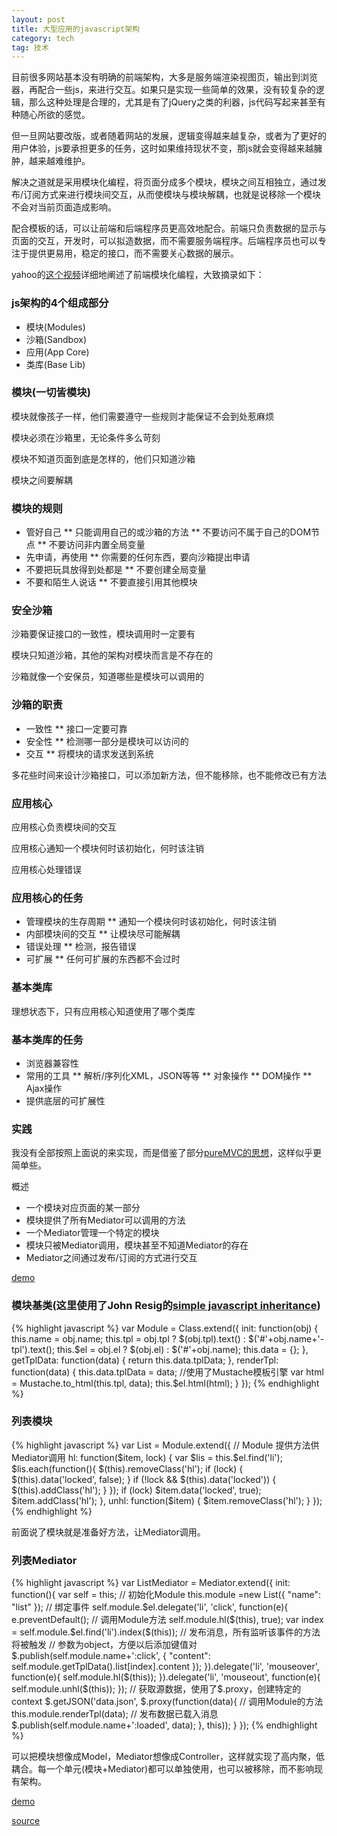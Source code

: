 ```yaml
---
layout: post
title: 大型应用的javascript架构
category: tech
tag: 技术
---
```


目前很多网站基本没有明确的前端架构，大多是服务端渲染视图页，输出到浏览器，再配合一些js，来进行交互。如果只是实现一些简单的效果，没有较复杂的逻辑，那么这种处理是合理的，尤其是有了jQuery之类的利器，js代码写起来甚至有种随心所欲的感觉。

但一旦网站要改版，或者随着网站的发展，逻辑变得越来越复杂，或者为了更好的用户体验，js要承担更多的任务，这时如果维持现状不变，那js就会变得越来越臃肿，越来越难维护。

解决之道就是采用模块化编程，将页面分成多个模块，模块之间互相独立，通过发布/订阅方式来进行模块间交互，从而使模块与模块解耦，也就是说移除一个模块不会对当前页面造成影响。

配合模板的话，可以让前端和后端程序员更高效地配合。前端只负责数据的显示与页面的交互，开发时，可以拟造数据，而不需要服务端程序。后端程序员也可以专注于提供更易用，稳定的接口，而不需要关心数据的展示。

yahoo的<a href="http://developer.yahoo.com/yui/theater/video.php?v=zakas-architecture">这个视频</a>详细地阐述了前端模块化编程，大致摘录如下：

### js架构的4个组成部分

* 模块(Modules)
* 沙箱(Sandbox)
* 应用(App Core)
* 类库(Base Lib)

### 模块(一切皆模块)

模块就像孩子一样，他们需要遵守一些规则才能保证不会到处惹麻烦

模块必须在沙箱里，无论条件多么苛刻

模块不知道页面到底是怎样的，他们只知道沙箱

模块之间要解耦

### 模块的规则

* 管好自己
** 只能调用自己的或沙箱的方法
** 不要访问不属于自己的DOM节点
** 不要访问非内置全局变量
* 先申请，再使用
** 你需要的任何东西，要向沙箱提出申请
* 不要把玩具放得到处都是
** 不要创建全局变量
* 不要和陌生人说话
** 不要直接引用其他模块

### 安全沙箱

沙箱要保证接口的一致性，模块调用时一定要有

模块只知道沙箱，其他的架构对模块而言是不存在的

沙箱就像一个安保员，知道哪些是模块可以调用的

### 沙箱的职责

* 一致性
** 接口一定要可靠
* 安全性
** 检测哪一部分是模块可以访问的
* 交互
** 将模块的请求发送到系统

多花些时间来设计沙箱接口，可以添加新方法，但不能移除，也不能修改已有方法

### 应用核心

应用核心负责模块间的交互

应用核心通知一个模块何时该初始化，何时该注销

应用核心处理错误

### 应用核心的任务

* 管理模块的生存周期
** 通知一个模块何时该初始化，何时该注销 
* 内部模块间的交互
** 让模块尽可能解耦
* 错误处理
** 检测，报告错误
* 可扩展
** 任何可扩展的东西都不会过时

### 基本类库

理想状态下，只有应用核心知道使用了哪个类库

### 基本类库的任务

* 浏览器兼容性
* 常用的工具
** 解析/序列化XML，JSON等等
** 对象操作
** DOM操作
** Ajax操作
* 提供底层的可扩展性

### 实践

我没有全部按照上面说的来实现，而是借鉴了部分<a href="http://dothanhlam.files.wordpress.com/2009/02/puremvc-conceptual-diagram.jpg">pureMVC的思想</a>，这样似乎更简单些。

概述

* 一个模块对应页面的某一部分
* 模块提供了所有Mediator可以调用的方法
* 一个Mediator管理一个特定的模块
* 模块只被Mediator调用，模块甚至不知道Mediator的存在
* Mediator之间通过发布/订阅的方式进行交互

<a href="http://demo.leezhong.com/js-arch/">demo</a>

### 模块基类(这里使用了John Resig的<a href="http://ejohn.org/blog/simple-javascript-inheritance/">simple javascript inheritance</a>)

{% highlight javascript %}
var Module = Class.extend({
	init: function(obj) {
		this.name = obj.name;
		this.tpl = obj.tpl ? $(obj.tpl).text() : $('#'+obj.name+'-tpl').text();
		this.$el = obj.el ? $(obj.el) : $('#'+obj.name);
		this.data = {};
	},
	getTplData: function(data) {
		return this.data.tplData;
	},
	renderTpl: function(data) {
		this.data.tplData = data;
		//使用了Mustache模板引擎
		var html = Mustache.to_html(this.tpl, data);
		this.$el.html(html);
	}
});
{% endhighlight %}

### 列表模块

{% highlight javascript %}
var List = Module.extend({
	// Module 提供方法供Mediator调用
	hl: function($item, lock) {
		var $lis = this.$el.find('li');
		$lis.each(function(){
			$(this).removeClass('hl');
			if (lock) {
				$(this).data('locked', false);
			}
			if (!lock && $(this).data('locked')) {
				$(this).addClass('hl');
			}
		});
		if (lock)
			$item.data('locked', true);
		$item.addClass('hl');
	},
	unhl: function($item) {
		$item.removeClass('hl');
	}
});
{% endhighlight %}

前面说了模块就是准备好方法，让Mediator调用。

### 列表Mediator

{% highlight javascript %}
var ListMediator = Mediator.extend({
	init: function(){
		var self = this;
		// 初始化Module
		this.module =new List({
			"name": "list"
		});
		// 绑定事件
		self.module.$el.delegate('li', 'click', function(e){
			e.preventDefault();
			// 调用Module方法
			self.module.hl($(this), true);
			var index = self.module.$el.find('li').index($(this));
			// 发布消息，所有监听该事件的方法将被触发
			// 参数为object，方便以后添加键值对
			$.publish(self.module.name+':click', {
				"content": self.module.getTplData().list[index].content
			});
		}).delegate('li', 'mouseover', function(e){
			self.module.hl($(this));
		}).delegate('li', 'mouseout', function(e){
			self.module.unhl($(this));
		});
		// 获取源数据，使用了$.proxy，创建特定的context
		$.getJSON('data.json', $.proxy(function(data){
			// 调用Module的方法
			this.module.renderTpl(data);
			// 发布数据已载入消息
			$.publish(self.module.name+':loaded', data);
		}, this));
	}
});
{% endhighlight %}

可以把模块想像成Model，Mediator想像成Controller，这样就实现了高内聚，低耦合。每一个单元(模块+Mediator)都可以单独使用，也可以被移除，而不影响现有架构。

<a href="http://demo.leezhong.com/js-arch/">demo</a>

<a href="https://github.com/lzyy/js-arch">source</a>
